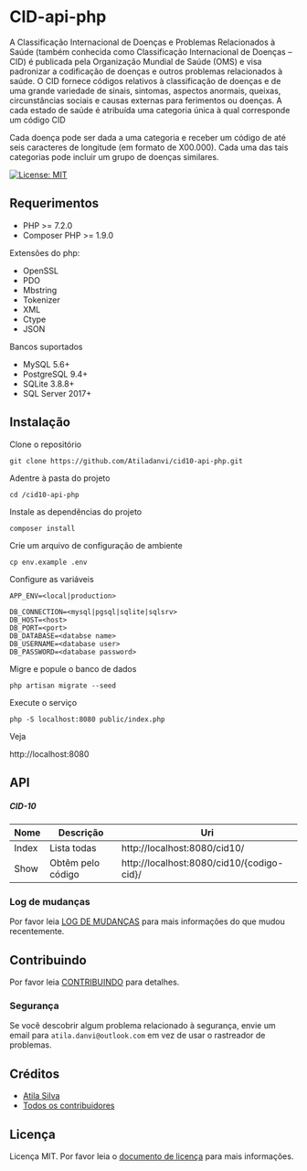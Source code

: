 # CID-api-php
A Classificação Internacional de Doenças e Problemas Relacionados à Saúde (também conhecida como Classificação Internacional de Doenças – CID) é publicada pela Organização Mundial de Saúde (OMS) e visa padronizar a codificação de doenças e outros problemas relacionados à saúde. 
O CID fornece códigos relativos à classificação de doenças e de uma grande variedade de sinais, sintomas, aspectos anormais, queixas, circunstâncias sociais e causas externas para ferimentos ou doenças. 
A cada estado de saúde é atribuída uma categoria única à qual corresponde um código CID

Cada doença pode ser dada a uma categoria e receber um código de até seis caracteres de longitude (em formato de X00.000). 
Cada uma das tais categorias pode incluir um grupo de doenças similares.

[![License: MIT](https://img.shields.io/badge/License-MIT-green.svg)](https://opensource.org/licenses/MIT)

## Requerimentos 

* PHP >= 7.2.0
* Composer PHP >= 1.9.0

Extensões do php:

* OpenSSL
* PDO
* Mbstring
* Tokenizer
* XML
* Ctype
* JSON

Bancos suportados

 * MySQL 5.6+
 * PostgreSQL 9.4+
 * SQLite 3.8.8+
 * SQL Server 2017+

## Instalação

Clone o repositório
  
    git clone https://github.com/Atiladanvi/cid10-api-php.git
    
Adentre à pasta do projeto

    cd /cid10-api-php

Instale as dependências do projeto

    composer install            

Crie um arquivo de configuração de ambiente

    cp env.example .env
    
Configure as variáveis

    APP_ENV=<local|production>
    
    DB_CONNECTION=<mysql|pgsql|sqlite|sqlsrv>
    DB_HOST=<host>
    DB_PORT=<port>
    DB_DATABASE=<databse name>
    DB_USERNAME=<database user>
    DB_PASSWORD=<database password>
    
Migre e popule o banco de dados

    php artisan migrate --seed    
    
Execute o serviço
    
    php -S localhost:8080 public/index.php
    
Veja    
 
http://localhost:8080   

## API

##### CID-10

|Nome|Descrição|Uri|
|---|---|---|
|Index|Lista todas|http://localhost:8080/cid10/|
|Show|Obtêm pelo código|http://localhost:8080/cid10/{codigo-cid}/|

### Log de mudanças

Por favor leia [LOG DE MUDANÇAS](CHANGELOG.md) para mais informações do que mudou recentemente.

## Contribuindo

Por favor leia [CONTRIBUINDO](CONTRIBUTING.md) para detalhes.

### Segurança

Se você descobrir algum problema relacionado à segurança, envie um email para `atila.danvi@outlook.com` em vez de usar o rastreador de problemas.

## Créditos

- [Atila Silva](https://github.com/atiladanvi)
- [Todos os contribuidores](../../contributors)

## Licença

Licença MIT. Por favor leia o [documento de licença](LICENSE) para mais informações.
